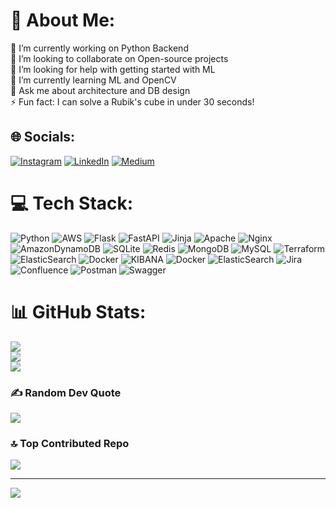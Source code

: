 # 💫 About Me:
🔭 I’m currently working on Python Backend<br>👯 I’m looking to collaborate on Open-source projects<br>🤝 I’m looking for help with getting started with ML<br>🌱 I’m currently learning ML and OpenCV<br>💬 Ask me about architecture and DB design<br>⚡ Fun fact: I can solve a Rubik's cube in under 30 seconds!


## 🌐 Socials:
[![Instagram](https://img.shields.io/badge/Instagram-%23E4405F.svg?logo=Instagram&logoColor=white)](https://instagram.com/_sudeep.77) [![LinkedIn](https://img.shields.io/badge/LinkedIn-%230077B5.svg?logo=linkedin&logoColor=white)](https://linkedin.com/in/sudeepdalai) [![Medium](https://img.shields.io/badge/Medium-12100E?logo=medium&logoColor=white)](https://medium.com/@sudeep.dalai) 

# 💻 Tech Stack:
![Python](https://img.shields.io/badge/python-3670A0?style=plastic&logo=python&logoColor=ffdd54) ![AWS](https://img.shields.io/badge/AWS-%23FF9900.svg?style=plastic&logo=amazon-aws&logoColor=white) ![Flask](https://img.shields.io/badge/flask-%23000.svg?style=plastic&logo=flask&logoColor=white) ![FastAPI](https://img.shields.io/badge/FastAPI-005571?style=plastic&logo=fastapi) ![Jinja](https://img.shields.io/badge/jinja-white.svg?style=plastic&logo=jinja&logoColor=black) ![Apache](https://img.shields.io/badge/apache-%23D42029.svg?style=plastic&logo=apache&logoColor=white) ![Nginx](https://img.shields.io/badge/nginx-%23009639.svg?style=plastic&logo=nginx&logoColor=white) ![AmazonDynamoDB](https://img.shields.io/badge/Amazon%20DynamoDB-4053D6?style=plastic&logo=Amazon%20DynamoDB&logoColor=white) ![SQLite](https://img.shields.io/badge/sqlite-%2307405e.svg?style=plastic&logo=sqlite&logoColor=white) ![Redis](https://img.shields.io/badge/redis-%23DD0031.svg?style=plastic&logo=redis&logoColor=white) ![MongoDB](https://img.shields.io/badge/MongoDB-%234ea94b.svg?style=plastic&logo=mongodb&logoColor=white) ![MySQL](https://img.shields.io/badge/mysql-%2300000f.svg?style=plastic&logo=mysql&logoColor=white) ![Terraform](https://img.shields.io/badge/terraform-%235835CC.svg?style=plastic&logo=terraform&logoColor=white) ![ElasticSearch](https://img.shields.io/badge/-ElasticSearch-005571?style=plastic&logo=elasticsearch) ![Docker](https://img.shields.io/badge/docker-%230db7ed.svg?style=plastic&logo=docker&logoColor=white) ![KIBANA](https://img.shields.io/badge/kibana-005571.svg?style=plastic&logo=kibana&logoColor=white&color=%23005571) ![Docker](https://img.shields.io/badge/docker-%230db7ed.svg?style=plastic&logo=docker&logoColor=white) ![ElasticSearch](https://img.shields.io/badge/-ElasticSearch-005571?style=plastic&logo=elasticsearch) ![Jira](https://img.shields.io/badge/jira-%230A0FFF.svg?style=plastic&logo=jira&logoColor=white) ![Confluence](https://img.shields.io/badge/confluence-%23172BF4.svg?style=plastic&logo=confluence&logoColor=white) ![Postman](https://img.shields.io/badge/Postman-FF6C37?style=plastic&logo=postman&logoColor=white) ![Swagger](https://img.shields.io/badge/-Swagger-%23Clojure?style=plastic&logo=swagger&logoColor=white)
# 📊 GitHub Stats:
![](https://github-readme-stats.vercel.app/api?username=sudeepcodes&theme=dark&hide_border=false&include_all_commits=true&count_private=true)<br/>
![](https://github-readme-streak-stats.herokuapp.com/?user=sudeepcodes&theme=dark&hide_border=false)<br/>
![](https://github-readme-stats.vercel.app/api/top-langs/?username=sudeepcodes&theme=dark&hide_border=false&include_all_commits=true&count_private=true&layout=compact)

### ✍️ Random Dev Quote
![](https://quotes-github-readme.vercel.app/api?type=horizontal&theme=dark)

### 🔝 Top Contributed Repo
![](https://github-contributor-stats.vercel.app/api?username=sudeepcodes&limit=5&theme=dark&combine_all_yearly_contributions=true)

---
[![](https://visitcount.itsvg.in/api?id=sudeepcodes&icon=5&color=3)](https://visitcount.itsvg.in)

<!-- Proudly created with GPRM ( https://gprm.itsvg.in ) -->
